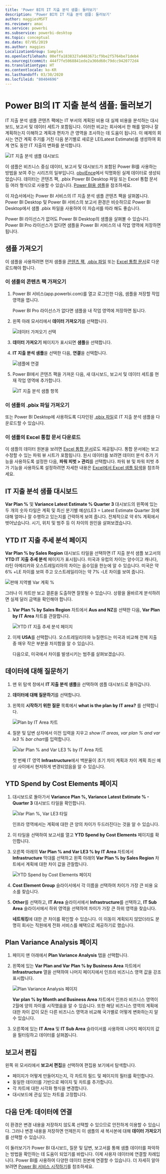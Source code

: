 ```yaml
---
title: 'Power BI의 IT 지출 분석 샘플: 둘러보기'
description: 'Power BI의 IT 지출 분석 샘플: 둘러보기'
author: maggiesMSFT
ms.reviewer: amac
ms.service: powerbi
ms.subservice: powerbi-desktop
ms.topic: conceptual
ms.date: 07/05/2019
ms.author: maggies
LocalizationGroup: Samples
ms.openlocfilehash: 00effa1838327a9463671cf9be2f5764be71deb4
ms.sourcegitcommit: 444f7fe5068841ede2a366d60c79dcc9420772d4
ms.translationtype: HT
ms.contentlocale: ko-KR
ms.lasthandoff: 03/30/2020
ms.locfileid: "80404696"
---
```

# <a name="it-spend-analysis-sample-for-power-bi-take-a-tour"></a>Power BI의 IT 지출 분석 샘플: 둘러보기

IT 지출 분석 샘플 콘텐츠 팩에는 IT 부서의 계획된 비용 대 실제 비용을 분석하는 대시보드, 보고서 및 데이터 세트가 포함됩니다. 이러한 비교는 회사에서 한 해를 얼마나 잘 계획하는지 이해하고 계획과 편차가 큰 영역을 조사하는 데 도움이 됩니다. 이 예제의 회사는 연간 계획 주기를 거친 다음 분기별로 새로운 LE(Latest Estimate)를 생성하여 회계 연도 동안 IT 지출의 변화를 분석합니다.

![IT 지출 분석 샘플 대시보드](media/sample-it-spend/it1.png)

이 샘플은 비즈니스 중심 데이터, 보고서 및 대시보드가 포함된 Power BI를 사용하는 방법을 보여 주는 시리즈의 일부입니다. [obviEnce](http://www.obvience.com/)에서 익명화된 실제 데이터로 생성되었습니다. 데이터는 콘텐츠 팩, .pbix Power BI Desktop 파일 또는 Excel 통합 문서 등 여러 형식으로 사용할 수 있습니다. [Power BI용 샘플](sample-datasets.md)을 참조하세요. 

이 자습서에서는 Power BI 서비스의 IT 지출 분석 샘플 콘텐츠 팩을 살펴봅니다. Power BI Desktop 및 Power BI 서비스의 보고서 환경은 비슷하므로 Power BI Desktop에서 샘플 .pbix 파일을 사용하여 이 자습서를 따라 해도 좋습니다. 

Power BI 라이선스가 없어도 Power BI Desktop의 샘플을 살펴볼 수 있습니다. Power BI Pro 라이선스가 없다면 샘플을 Power BI 서비스의 내 작업 영역에 저장하면 됩니다. 

## <a name="get-the-sample"></a>샘플 가져오기

 이 샘플을 사용하려면 먼저 샘플을 [콘텐츠 팩](#get-the-content-pack-for-this-sample), [.pbix 파일](#get-the-pbix-file-for-this-sample) 또는 [Excel 통합 문서](#get-the-excel-workbook-for-this-sample)로 다운로드해야 합니다.

### <a name="get-the-content-pack-for-this-sample"></a>이 샘플의 콘텐츠 팩 가져오기

1. Power BI 서비스(app.powerbi.com)를 열고 로그인한 다음, 샘플을 저장할 작업 영역을 엽니다.

   Power BI Pro 라이선스가 없다면 샘플을 내 작업 영역에 저장하면 됩니다.

2. 왼쪽 아래 모서리에서 **데이터 가져오기**를 선택합니다.
   
   ![데이터 가져오기 선택](media/sample-datasets/power-bi-get-data.png)
3. **데이터 가져오기** 페이지가 표시되면 **샘플**을 선택합니다.
   
4. **IT 지출 분석 샘플**을 선택한 다음, **연결**을 선택합니다.  
  
   ![샘플에 연결](media/sample-it-spend/it-connect.png)
   
5. Power BI에서 콘텐츠 팩을 가져온 다음, 새 대시보드, 보고서 및 데이터 세트를 현재 작업 영역에 추가합니다.
   
   ![IT 지출 분석 샘플 항목](media/sample-it-spend/it-spend-analysis-sample-entry.png)
  
### <a name="get-the-pbix-file-for-this-sample"></a>이 샘플의 .pbix 파일 가져오기

또는 Power BI Desktop에 사용하도록 디자인된 [.pbix 파일](https://download.microsoft.com/download/E/9/8/E98CEB6D-CEBB-41CF-BA2B-1A1D61B27D87/IT%20Spend%20Analysis%20Sample%20PBIX.pbix)로 IT 지출 분석 샘플을 다운로드할 수 있습니다.

### <a name="get-the-excel-workbook-for-this-sample"></a>이 샘플의 Excel 통합 문서 다운로드

이 샘플의 데이터 원본을 보려면 [Excel 통합 문서](https://go.microsoft.com/fwlink/?LinkId=529783)로도 제공됩니다. 통합 문서에는 보고 수정할 수 있는 파워 뷰 시트가 포함됩니다. 원시 데이터를 보려면 데이터 분석 추가 기능을 사용하도록 설정한 다음, **파워 피벗 > 관리**를 선택합니다. 파워 뷰 및 파워 피벗 추가 기능을 사용하도록 설정하려면 자세한 내용은 [Excel에서 Excel 샘플 탐색](sample-datasets.md#explore-excel-samples-inside-excel)을 참조하세요.

## <a name="it-spend-analysis-sample-dashboard"></a>IT 지출 분석 샘플 대시보드
**Var Plan %** 및 **Variance Latest Estimate % Quarter 3** 대시보드의 왼쪽에 있는 두 개의 숫자 타일은 계획 및 최신 분기별 예상(LE3 = Latest Estimate Quarter 3)에 대해 얼마나 잘 수행하고 있는지를 간략하게 보여 줍니다. 전체적으로 약 6% 계획에서 벗어났습니다. 시기, 위치 및 범주 등 이 차이의 원인을 살펴보겠습니다.

## <a name="ytd-it-spend-trend-analysis-page"></a>YTD IT 지출 추세 분석 페이지
**Var Plan % by Sales Region** 대시보드 타일을 선택하면 IT 지출 분석 샘플 보고서의 **YTD IT 지출 추세 분석** 페이지가 표시됩니다. 미국과 유럽의 차이는 양수이고 캐나다, 라틴 아메리카와 오스트레일리아의 차이는 음수임을 한눈에 알 수 있습니다. 미국은 약 6% +LE 차이를 보여 주고 오스트레일리아는 약 7% -LE 차이를 보여 줍니다.

![판매 지역별 Var 계획 %](media/sample-it-spend/it2.png)

그러나 이 차트만 보고 결론을 도출하면 잘못될 수 있습니다. 상황을 올바르게 분석하려면 실제 달러 금액을 확인해야 합니다.

1. **Var Plan % by Sales Region** 차트에서 **Aus and NZ**를 선택한 다음, **Var Plan by IT Area** 차트를 관찰합니다.

   ![YTD IT 지출 추세 분석 페이지](media/sample-it-spend/it3.png)
2. 이제 **USA**를 선택합니다. 오스트레일리아와 뉴질랜드는 미국과 비교해 전체 지출 중 매우 작은 부분을 차지함을 알 수 있습니다.

    다음으로, 미국에서 차이를 발생시키는 범주를 살펴보겠습니다.

## <a name="ask-questions-of-the-data"></a>데이터에 대해 질문하기
1. 맨 위 탐색 창에서 **IT 지출 분석 샘플**을 선택하여 샘플 대시보드로 돌아갑니다.
2. **데이터에 대해 질문하기**를 선택합니다.
3. 왼쪽의 **시작하기 위한 질문** 목록에서 **what is the plan by IT area?** 를 선택합니다.

   ![Plan by IT Area 차트](media/sample-it-spend/it-area-chart.png)

4. 질문 및 답변 상자에서 이전 입력을 지우고 *show IT areas, var plan % and var le3 % bar chart*를 입력합니다.

   ![Var Plan % and Var LE3 % by IT Area 차트](media/sample-it-spend/it4.png)

   첫 번째 IT 영역 **Infrastructure**에서 백분율이 초기 차이 계획과 차이 계획 최신 예상 사이에서 현저하게 변경되었음을 알 수 있습니다.

## <a name="ytd-spend-by-cost-elements-page"></a>YTD Spend by Cost Elements 페이지

1. 대시보드로 돌아가서 **Variance Plan %, Variance Latest Estimate % - Quarter 3** 대시보드 타일을 확인합니다.

   ![Var Plan %, Var LE3 타일](media/sample-it-spend/it5.png)

   인프라 영역에서는 계획에 대한 큰 양의 차이가 두드러진다는 것을 알 수 있습니다.

1. 이 타일을 선택하여 보고서를 열고 **YTD Spend by Cost Elements** 페이지를 확인합니다.
2. 오른쪽 아래의 **Var Plan % and Var LE3 % by IT Area** 차트에서 **Infrastructure** 막대를 선택하고 왼쪽 아래의 **Var Plan % by Sales Region** 차트에서 계획에 대한 차이 값을 관찰합니다.

    ![YTD Spend by Cost Elements 페이지](media/sample-it-spend/it6.png)
3. **Cost Element Group** 슬라이서에서 각 이름을 선택하여 차이가 가장 큰 비용 요소를 찾습니다.
4. **Other**를 선택하고, **IT Area** 슬라이서에서 **Infrastructure**를 선택하고, **IT Sub Area** 슬라이서에서 하위 영역을 선택하여 차이가 가장 큰 하위 영역을 찾습니다.  

   **네트워킹**에 대한 큰 차이를 확인할 수 있습니다. 이 이동이 계획되지 않았더라도 분명히 회사는 직원에게 전화 서비스를 혜택으로 제공하기로 했습니다.

## <a name="plan-variance-analysis-page"></a>Plan Variance Analysis 페이지

1. 페이지 맨 아래에서 **Plan Variance Analysis** 탭을 선택합니다.

2. 왼쪽에 있는 **Var Plan and Var Plan % by Business Area** 차트에서 **Infrastructure** 열을 선택하여 나머지 페이지에서 인프라 비즈니스 영역 값을 강조 표시합니다.

    ![Plan Variance Analysis 페이지](media/sample-it-spend/it7.png)

   **Var plan % by Month and Business Area** 차트에서 인프라 비즈니스 영역이 2월에 양의 차이를 시작했음을 알 수 있습니다. 또한 해당 비즈니스 영역의 계획에 대한 차이 값이 모든 다른 비즈니스 영역과 비교해 국가별로 어떻게 변화하는지 알 수 있습니다. 

3. 오른쪽에 있는 **IT Area** 및 **IT Sub Area** 슬라이서를 사용하여 나머지 페이지의 값을 필터링하고 데이터를 살펴봅니다. 

## <a name="edit-the-report"></a>보고서 편집
왼쪽 위 모서리에서 **보고서 편집**을 선택하여 편집용 보기에서 탐색합니다.

* 페이지가 어떻게 만들어지는지, 각 차트의 필드 및 페이지의 필터를 확인합니다.
* 동일한 데이터를 기반으로 페이지 및 차트를 추가합니다.
* 각 차트에 대한 시각화 형식을 변경합니다.
* 대시보드에 관심 있는 차트를 고정합니다.

## <a name="next-steps-connect-to-your-data"></a>다음 단계: 데이터에 연결
이 환경은 변경 내용을 저장하지 않도록 선택할 수 있으므로 안전하게 이용할 수 있습니다. 그러나 변경 내용을 저장하면 언제든지 이 샘플의 새 복사본에 대해 **데이터 가져오기**를 선택할 수 있습니다.

이 둘러보기가 Power BI 대시보드, 질문 및 답변, 보고서를 통해 샘플 데이터를 파악하는 방법을 확인하는 데 도움이 되었기를 바랍니다. 이제 사용자 데이터에 연결할 차례입니다. Power BI를 사용하여 다양한 데이터 원본에 연결할 수 있습니다. 더 자세히 알아보려면 [Power BI 서비스 시작하기](service-get-started.md)를 참조하세요.
